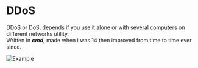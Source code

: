 # DDoS

DDoS or DoS, depends if you use it alone or with several computers on different networks utility.<br>
Written in ***cmd***, made when i was 14 then improved from time to time ever since.

![Example](https://i.ibb.co/ZMp5Vqp/Ska-rmavbild-2020-01-23-kl-20-49-56.png)
